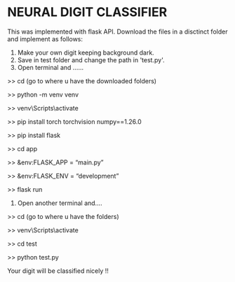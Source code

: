 # ﻿NEURAL DIGIT CLASSIFIER

This was implemented with flask API. Download the files in a disctinct folder and implement as follows:

1) Make your own digit keeping background dark.
1) Save in test folder and change the path in 'test.py'.
1) Open terminal and ……

\>> cd (go to where u have the downloaded folders)

\>> python -m venv venv

\>> venv\Scripts\activate

\>> pip install torch torchvision numpy==1.26.0

\>> pip install flask

\>> cd app

\>> &env:FLASK\_APP = “main.py”

\>> &env:FLASK\_ENV = “development”

\>> flask run

1) Open another terminal and….

\>> cd (go to where u have the folders)

\>> venv\Scripts\activate

\>> cd test

\>> python test.py

Your digit will be classified nicely !!
